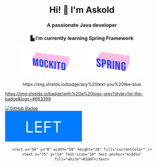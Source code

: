 <h1 align="center">Hi! 👋 I'm Askold</h1>
<h3 align="center">A passionate Java developer</h3>
<h3 align="center">▙ I’m currently learning Spring Framework</h3>
<p align="center">
  <img src="assets/MockItO-rose.gif" alt="Mockito" width="200"/>
  <img src="assets/Spring-rose.gif" alt="Spring" width="200"/>
</p>

<div align="center">
https://img.shields.io/badge/any%20text-you%20like-blue
</div>

https://img.shields.io/badge/with%20a%20logo-grey?style=for-the-badge&logo=#663399


<a href="https://github.com/adarnopyh" target="_blank">
  <img src="https://img.shields.io/badge/Profile-adarnopyh-blue?style=for-the-badge&logo=github" alt="GitHub Badge" height="70">
</a>

<div align="center">
  <svg viewBox="0 0 100 20" width="100%" height="40" xmlns="http://www.w3.org/2000/svg">
    <!-- Left part (fixed color) -->
    <rect x="0" y="0" width="50" height="20" fill="#007BFF" />
    <text x="25" y="14" font-size="10" text-anchor="middle" fill="white">LEFT</text>

    <rect x="50" y="0" width="50" height="20" fill="currentColor" />
    <text x="75" y="14" font-size="10" text-anchor="middle" fill="white">RIGHT</text>
  </svg>
</div>